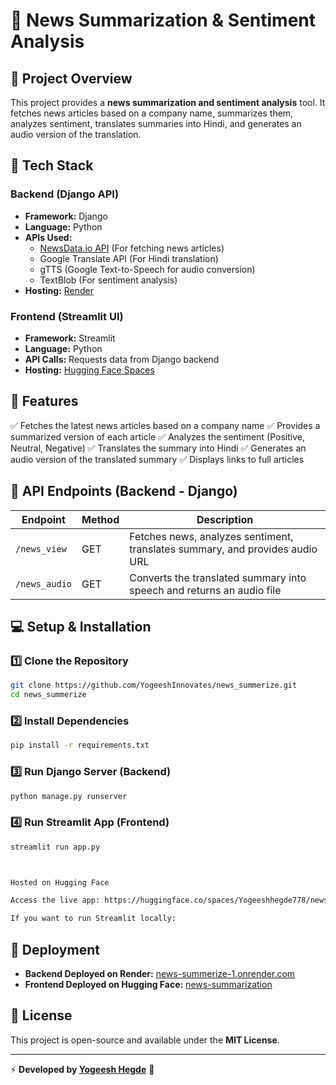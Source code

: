 # 📰 News Summarization & Sentiment Analysis

## 📌 Project Overview
This project provides a **news summarization and sentiment analysis** tool. It fetches news articles based on a company name, summarizes them, analyzes sentiment, translates summaries into Hindi, and generates an audio version of the translation.

## 🔧 Tech Stack
### **Backend (Django API)**
- **Framework:** Django
- **Language:** Python
- **APIs Used:**
  - [NewsData.io API](https://newsdata.io/) (For fetching news articles)
  - Google Translate API (For Hindi translation)
  - gTTS (Google Text-to-Speech for audio conversion)
  - TextBlob (For sentiment analysis)
- **Hosting:** [Render](https://news-summerize-1.onrender.com/)

### **Frontend (Streamlit UI)**
- **Framework:** Streamlit
- **Language:** Python
- **API Calls:** Requests data from Django backend
- **Hosting:** [Hugging Face Spaces](https://huggingface.co/spaces/Yogeeshhegde778/news-summarization)

## 🚀 Features
✅ Fetches the latest news articles based on a company name
✅ Provides a summarized version of each article
✅ Analyzes the sentiment (Positive, Neutral, Negative)
✅ Translates the summary into Hindi
✅ Generates an audio version of the translated summary
✅ Displays links to full articles

## 📌 API Endpoints (Backend - Django)
| Endpoint       | Method | Description |
|---------------|--------|-------------|
| `/news_view`  | GET    | Fetches news, analyzes sentiment, translates summary, and provides audio URL |
| `/news_audio` | GET    | Converts the translated summary into speech and returns an audio file |

## 💻 Setup & Installation
### **1️⃣ Clone the Repository**
```bash
git clone https://github.com/YogeeshInnovates/news_summerize.git
cd news_summerize
```

### **2️⃣ Install Dependencies**
```bash
pip install -r requirements.txt
```

### **3️⃣ Run Django Server (Backend)**
```bash
python manage.py runserver
```

### **4️⃣ Run Streamlit App (Frontend)**
```bash
streamlit run app.py



Hosted on Hugging Face

Access the live app: https://huggingface.co/spaces/Yogeeshhegde778/news-summarization

If you want to run Streamlit locally:
```
## 📡 Deployment
- **Backend Deployed on Render:** [news-summerize-1.onrender.com](https://news-summerize-1.onrender.com/)
- **Frontend Deployed on Hugging Face:** [news-summarization](-https://Yogeeshhegde778-news-summarization.hf.space/ )

## 📜 License
This project is open-source and available under the **MIT License**.

---

⚡ **Developed by [Yogeesh Hegde](https://github.com/Yogeeshhegde778)** 🚀


